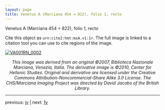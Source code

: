 ```yaml
---
layout: page
title: Venetus A (Marciana 454 = 822), folio 1, recto
---
```


Venetus A (Marciana 454 = 822), folio 1, recto

Cite this object as `urn:cite2:hmt:msA.v1:1r`.  The full image is linked to a citation tool you can use to cite regions of the image.

[![VA001RN_0002](http://www.homermultitext.org/iipsrv?IIIF=/project/homer/pyramidal/deepzoom/hmt/vaimg/2017a/VA001RN_0002.tif/full/800,/0/default.jpg)](http://www.homermultitext.org/ict2/?urn=urn:cite2:hmt:vaimg.2017a:VA001RN_0002) 

<p style="text-align: center; font-style: italic;">This image was derived from an original ©2007, Biblioteca Nazionale Marciana, Venezia, Italia. The derivative image is ©2010, Center for Hellenic Studies. Original and derivative are licensed under the Creative Commons Attribution-Noncommercial-Share Alike 3.0 License. The CHS/Marciana Imaging Project was directed by David Jacobs of the British Library.</p>

---

previous: [iv](../iv/) | next: [1v](../1v/)